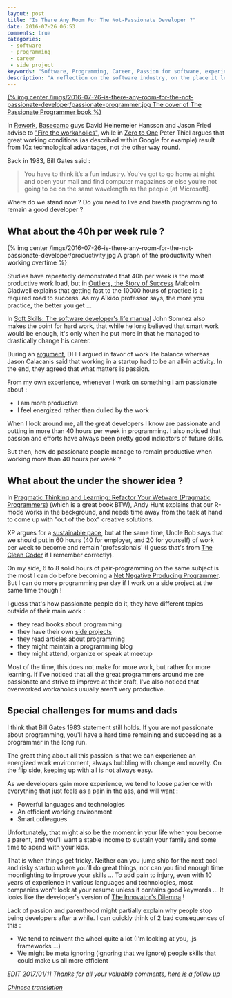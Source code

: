 ```yaml
---
layout: post
title: "Is There Any Room For The Not-Passionate Developer ?"
date: 2016-07-26 06:53
comments: true
categories:
 - software
 - programming
 - career
 - side project
keywords: "Software, Programming, Career, Passion for software, experience"
description: "A reflection on the software industry, on the place it leaves for non-passionate programmers, and the consequences"
---
```

[{% img center /imgs/2016-07-26-is-there-any-room-for-the-not-passionate-developer/passionate-programmer.jpg The cover of The Passionate Programmer book %}](https://www.amazon.com/Passionate-Programmer-Remarkable-Development-Pragmatic-ebook/dp/B00AYQNR5U/ref=sr_1_1?tag=pbourgau-20&amp;ie=UTF8&qid=1470025727&sr=8-1&keywords=the+passionate+programmer)

In [Rework](https://www.amazon.com/Rework-Jason-Fried/dp/0307463745/ref=sr_1_1?tag=pbourgau-20&amp;ie=UTF8&qid=1469597091&sr=8-1&keywords=rework), [Basecamp](https://basecamp.com/) guys David Heinemeier Hansson and Jason Fried advise to ["Fire the workaholics"](https://signalvnoise.com/posts/902-fire-the-workaholics), while in [Zero to One](https://www.amazon.com/Zero-One-Notes-Startups-Future/dp/0804139296/ref=sr_1_1?tag=pbourgau-20&amp;ie=UTF8&qid=1469801854&sr=8-1&keywords=zero+to+one) Peter Thiel argues that great working conditions (as described within Google for example) result from 10x technological advantages, not the other way round.

Back in 1983, Bill Gates said :
> You have to think it’s a fun industry. You’ve got to go home at night and open your
mail and find computer magazines or else you’re not going to be on the same
wavelength as the people [at Microsoft].

Where do we stand now ? Do you need to live and breath programming to remain a good developer ?

## What about the 40h per week rule ?

{% img center /imgs/2016-07-26-is-there-any-room-for-the-not-passionate-developer/productivity.jpg A graph of the productivity when working overtime %}

Studies have repeatedly demonstrated that 40h per week is the most productive work load, but in [Outliers, the Story of Success](https://www.amazon.com/Outliers-Story-Success-Malcolm-Gladwell/dp/0316017930) Malcolm Gladwell explains that getting fast to the 10000 hours of practice is a required road to success. As my Aïkido professor says, the more you practice, the better you get ...

In [Soft Skills: The software developer's life manual](https://www.amazon.com/Soft-Skills-software-developers-manual/dp/1617292397/ref=sr_1_1?tag=pbourgau-20&amp;s=books&ie=UTF8&qid=1469801992&sr=1-1&keywords=soft+skills+the+software+developer%27s+life+manual) John Somnez also makes the point for hard work, that while he long believed that smart work would be enough, it's only when he put more in that he managed to drastically change his career.

During an [argument](http://calacanis.com/2008/03/07/how-to-save-money-running-a-startup-17-really-good-tips/), DHH argued in favor of work life balance whereas Jason Calacanis said that working in a startup had to be an all-in activity. In the end, they agreed that what matters is passion.

From my own experience, whenever I work on something I am passionate about :

* I am more productive
* I feel energized rather than dulled by the work

When I look around me, all the great developers I know are passionate and putting in more than 40 hours per week in programming. I also noticed that passion and efforts have always been pretty good indicators of future skills.

But then, how do passionate people manage to remain productive when working more than 40 hours per week ?

## What about the under the shower idea ?

In [Pragmatic Thinking and Learning: Refactor Your Wetware (Pragmatic Programmers)](https://www.amazon.com/Pragmatic-Thinking-Learning-Refactor-Programmers/dp/1934356050) (which is a great book BTW), Andy Hunt explains that our R-mode works in the background, and needs time away from the task at hand to come up with "out of the box" creative solutions.

XP argues for a [sustainable pace](http://www.sustainablepace.net/what-is-sustainable-pace), but at the same time, Uncle Bob says that we should put in 60 hours (40 for employer, and 20 for yourself) of work per week to become and remain 'professionals' (I guess that's from [The Clean Coder](https://www.amazon.com/Clean-Coder-Conduct-Professional-Programmers/dp/0137081073/ref=sr_1_2?tag=pbourgau-20&amp;ie=UTF8&qid=1470026034&sr=8-2&keywords=the+clean+code) if I remember correctly).

On my side, 6 to 8 solid hours of pair-programming on the same subject is the most I can do before becoming a [Net Negative Producing Programmer](http://c2.com/cgi/wiki?NetNegativeProducingProgrammer). But I can do more programming per day if I work on a side project at the same time though !

I guess that's how passionate people do it, they have different topics outside of their main work :

* they read books about programming
* they have their own [side projects](http://www.sideprojectbook.com/)
* they read articles about programming
* they might maintain a programming blog
* they might attend, organize or speak at meetup

Most of the time, this does not make for more work, but rather for more learning. If I've noticed that all the great programmers around me are passionate and strive to improve at their craft, I've also noticed that overworked workaholics usually aren't very productive.

## Special challenges for mums and dads

I think that Bill Gates 1983 statement still holds. If you are not passionate about programming, you'll have a hard time remaining and succeeding as a programmer in the long run.

The great thing about all this passion is that we can experience an energized work environment, always bubbling with change and novelty. On the flip side, keeping up with all is not always easy.

As we developers gain more experience, we tend to loose patience with everything that just feels as a pain in the ass, and will want :

* Powerful languages and technologies
* An efficient working environment
* Smart colleagues

Unfortunately, that might also be the moment in your life when you become a parent, and you'll want  a stable income to sustain your family and some time to spend with your kids.

That is when things get tricky. Neither can you jump ship for the next cool and risky startup where you'll do great things, nor can you find enough time moonlighting to improve your skills ... To add pain to injury, even with 10 years of experience in various languages and technologies, most companies won't look at your resume unless it contains good keywords ... It looks like the developer's version of  [The Innovator's Dilemna](https://www.amazon.com/Innovators-Dilemma-Revolutionary-Change-Business/dp/0062060244/ref=sr_1_sc_1?tag=pbourgau-20&amp;ie=UTF8&qid=1470024448&sr=8-1-spell&keywords=the+innovator%27s+dilemns) !

Lack of passion and parenthood might partially explain why people stop being developers after a while. I can quickly think of 2 bad consequences of this :

* We tend to reinvent the wheel quite a lot (I'm looking at you, .js frameworks ...)
* We might be meta ignoring (ignoring that we ignore) people skills that could make us all more efficient

*EDIT 2017/01/11 Thanks for all your valuable comments, [here is a follow up](/what-happens-to-non-enthusiast-programmers-in-the-long-run/)*

*[Chinese translation](http://www.inside.com.tw/2016/08/05/is-there-any-room-for-the-not-passionate-developer)*
